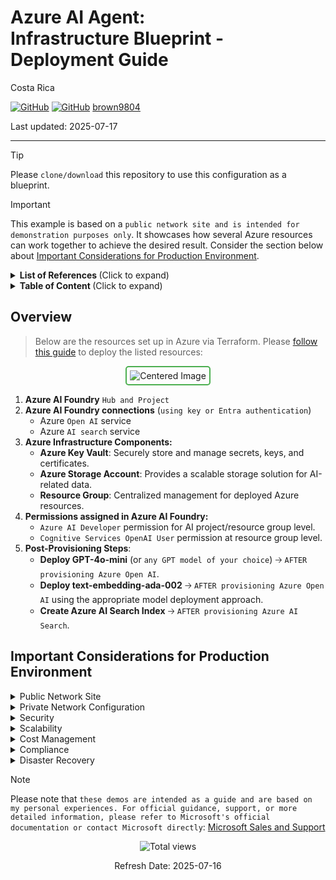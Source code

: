 # Azure AI Agent: <br/> Infrastructure Blueprint - Deployment Guide

Costa Rica

[![GitHub](https://badgen.net/badge/icon/github?icon=github&label)](https://github.com) 
[![GitHub](https://img.shields.io/badge/--181717?logo=github&logoColor=ffffff)](https://github.com/)
[brown9804](https://github.com/brown9804)

Last updated: 2025-07-17

----------

> [!TIP]
> Please `clone/download` this repository to use this configuration as a blueprint.

> [!IMPORTANT]
> This example is based on a `public network site and is intended for demonstration purposes only`. It showcases how several Azure resources can work together to achieve the desired result. Consider the section below about [Important Considerations for Production Environment](#important-considerations-for-production-environment).

<details>
<summary><b>List of References </b> (Click to expand)</summary>

- [Azure AI Foundry: Your AI App and agent factory](https://azure.microsoft.com/en-us/blog/azure-ai-foundry-your-ai-app-and-agent-factory/)
- [Microsoft Build 2025: The age of AI agents and building the open agentic web](https://blogs.microsoft.com/blog/2025/05/19/microsoft-build-2025-the-age-of-ai-agents-and-building-the-open-agentic-web/)
- [Azure AI Foundry Agent Service documentation](https://learn.microsoft.com/en-us/azure/ai-services/agents/)
- [What are the resource providers for Azure services](https://learn.microsoft.com/en-us/azure/azure-resource-manager/management/azure-services-resource-providers)
- [Role-based access control for Azure OpenAI in Azure AI Foundry Models](https://learn.microsoft.com/en-us/azure/ai-services/openai/how-to/role-based-access-control)
- [Quickstart: Deploy Azure AI Search service using Terraform](https://learn.microsoft.com/en-us/azure/search/search-get-started-terraform)
- [azurerm_ai_foundry_project](https://registry.terraform.io/providers/hashicorp/azurerm/latest/docs/resources/ai_foundry_project)
- [azure ai agent](https://github.com/nileshvj2/azure_ai_agent_workshop) - SMC workshop

</details>

<details>
<summary><b>Table of Content </b> (Click to expand)</summary>

- [Overview](#overview)
- [Important Considerations for Production Environment](#important-considerations-for-production-environment)

</details>

## Overview 

> Below are the resources set up in Azure via Terraform. Please [follow this guide](./terraform-infrastructure/) to deploy the listed resources:

<div align="center">
  <img src="https://github.com/user-attachments/assets/7aed9e41-cf9a-4c34-a49c-94a55236bffc" alt="Centered Image" style="border: 2px solid #4CAF50; border-radius: 5px; padding: 5px;"/>
</div>

1. **Azure AI Foundry** `Hub and Project`
2. **Azure AI Foundry connections** (`using key or Entra authentication`)
    - Azure `Open AI` service
    - Azure `AI search` service
3. **Azure Infrastructure Components:**
    - **Azure Key Vault**: Securely store and manage secrets, keys, and certificates.
    - **Azure Storage Account**: Provides a scalable storage solution for AI-related data.
    - **Resource Group**: Centralized management for deployed Azure resources.
4. **Permissions assigned in Azure AI Foundry:**
    - `Azure AI Developer` permission for AI project/resource group level.
    - `Cognitive Services OpenAI User` permission at resource group level.
5. **Post-Provisioning Steps**:
    - **Deploy GPT-4o-mini** (or `any GPT model of your choice`) 🡢 `AFTER provisioning Azure Open AI`.
    - **Deploy text-embedding-ada-002** 🡢 `AFTER provisioning Azure Open AI` using the appropriate model deployment approach.
    - **Create Azure AI Search Index** 🡢 `AFTER provisioning Azure AI Search`.

## Important Considerations for Production Environment

<details>
  <summary>Public Network Site</summary>
  
  > This example is based on a public network site and is intended for demonstration purposes only. It showcases how several Azure resources can work together to achieve the desired result.

</details>

<details>
  <summary>Private Network Configuration</summary>

 > For enhanced security, consider configuring your Azure resources to operate within a private network. This can be achieved using Azure Virtual Network (VNet) to isolate your resources and control inbound and outbound traffic. Implementing private endpoints for services like Azure Blob Storage and Azure Functions can further secure your data by restricting access to your VNet.

</details>

<details>
  <summary>Security</summary>

  > Ensure that you implement appropriate security measures when deploying this solution in a production environment. This includes: <br/>
  >
  > - Securing Access: Use Azure Entra ID (formerly known as Azure Active Directory or Azure AD) for authentication and role-based access control (RBAC) to manage permissions. <br/>
  > - Managing Secrets: Store sensitive information such as connection strings and API keys in Azure Key Vault. <br/>
  > - Data Encryption: Enable encryption for data at rest and in transit to protect sensitive information.

</details>

<details>
  <summary>Scalability</summary>

  > While this example provides a basic setup, you may need to scale the resources based on your specific requirements. Azure services offer various scaling options to handle increased workloads. Consider using: <br/>
  >
  > - Auto-scaling: Configure auto-scaling for Azure Functions and other services to automatically adjust based on demand. <br/>
  > - Load Balancing: Use Azure Load Balancer or Application Gateway to distribute traffic and ensure high availability.

</details>

<details>
  <summary>Cost Management</summary>

  > Monitor and manage the costs associated with your Azure resources. Use Azure Cost Management and Billing to track usage and optimize resource allocation.

</details>

<details>
  <summary>Compliance</summary>

  > Ensure that your deployment complies with relevant regulations and standards. Use Azure Policy to enforce compliance and governance policies across your resources.
</details>

<details>
  <summary>Disaster Recovery</summary>
   
> Implement a disaster recovery plan to ensure business continuity in case of failures. Use Azure Site Recovery and backup solutions to protect your data and applications.

</details>

> [!NOTE]
> Please note that `these demos are intended as a guide and are based on my personal experiences. For official guidance, support, or more detailed information, please refer to Microsoft's official documentation or contact Microsoft directly`: [Microsoft Sales and Support](https://support.microsoft.com/contactus?ContactUsExperienceEntryPointAssetId=S.HP.SMC-HOME)

<!-- START BADGE -->
<div align="center">
  <img src="https://img.shields.io/badge/Total%20views-31-limegreen" alt="Total views">
  <p>Refresh Date: 2025-07-16</p>
</div>
<!-- END BADGE -->
